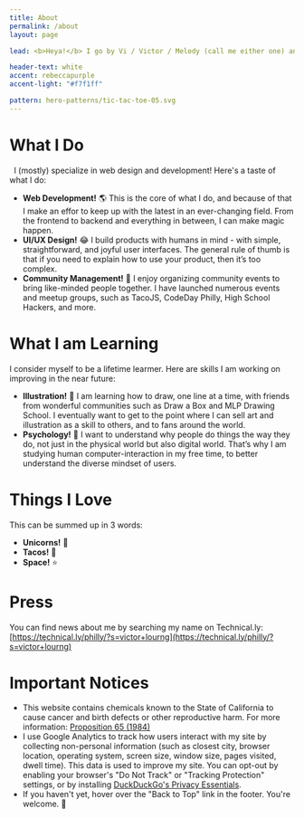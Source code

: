 ```yaml
---
title: About
permalink: /about
layout: page

lead: <b>Heya!</b> I go by Vi / Victor / Melody (call me either one) and I use they/them pronouns. I've been doing web development seriously for over 8 years and before that I still couldn't put my computer away. I was always doing web development in my free time, and even in class! It was something I was and am very passionate about today, so I decided to make it my career. <br> <br> I sell my services to clients all across the US &amp; Canada. One day I hope to be able to travel and meet new people around the world.

header-text: white
accent: rebeccapurple
accent-light: "#f7f1ff"

pattern: hero-patterns/tic-tac-toe-05.svg
---
```


# What I Do
​
​ I (mostly) specialize in web design and development! Here's a taste of what I do:

- **Web Development!** :earth_americas: This is the core of what I do, and because of that I make an effor to keep up with the latest in an ever-changing field. From the frontend to backend and everything in between, I can make magic happen.
- **UI/UX Design!** :joy: I build products with humans in mind - with simple, straightforward, and joyful user interfaces. The general rule of thumb is that if you need to explain how to use your product, then it’s too complex.
- **Community Management!**  :loudspeaker: I enjoy organizing community events to bring like-minded people together. I have launched numerous events and meetup groups, such as TacoJS, CodeDay Philly, High School Hackers, and more.

# What I am Learning

I consider myself to be a lifetime learmer. Here are skills I am working on improving in the near future:

- **Illustration!**  :art: I am learning how to draw, one line at a time, with friends from wonderful communities such as Draw a Box and MLP Drawing School. I eventually want to get to the point where I can sell art and illustration as a skill to others, and to fans around the world.
- **Psychology!**  :necktie: I want to understand why people do things the way they do, not just in the physical world but also digital world.  That’s why I am studying human computer-interaction in my free time, to better understand the diverse mindset of users.

# Things I Love

This can be summed up in 3 words:

- **Unicorns!** :unicorn:
- **Tacos!** :taco:
- **Space!** :star:

# Press

You can find news about me by searching my name on Technical.ly: <br> [https://technical.ly/philly/?s=victor+lourng](https://technical.ly/philly/?s=victor+lourng)

# Important Notices

- This website contains chemicals known to the State of California to cause cancer and birth defects or other reproductive harm. For more information: [Proposition 65 (1984)](https://en.wikipedia.org/wiki/California_Proposition_65_(1986)?oldformat=true)
- I use Google Analytics to track how users interact with my site by collecting non-personal information (such as closest city, browser location, operating system, screen size, window size, pages visited, dwell time). This data is used to improve my site. You can opt-out by enabling your browser's "Do Not Track" or "Tracking Protection" settings, or by installing [DuckDuckGo's Privacy Essentials](https://duckduckgo.com/app).
- If you haven't yet, hover over the "Back to Top" link in the footer. You're welcome. :rocket: